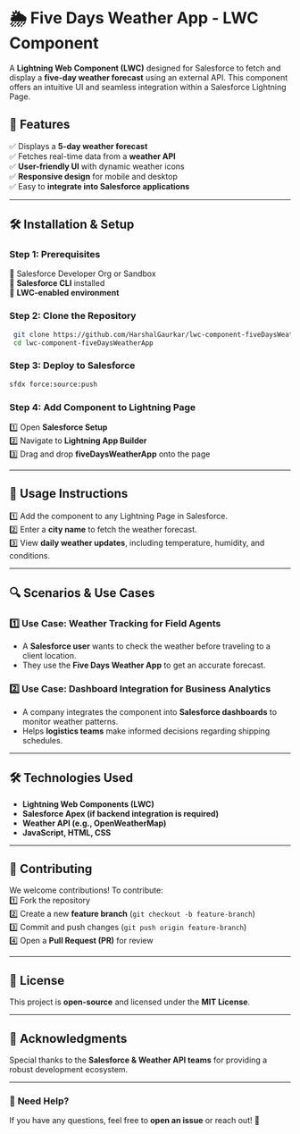 # 🌦️ Five Days Weather App - LWC Component

A **Lightning Web Component (LWC)** designed for Salesforce to fetch and display a **five-day weather forecast** using an external API. This component offers an intuitive UI and seamless integration within a Salesforce Lightning Page.

## 📌 Features  
✅ Displays a **5-day weather forecast**  
✅ Fetches real-time data from a **weather API**  
✅ **User-friendly UI** with dynamic weather icons  
✅ **Responsive design** for mobile and desktop  
✅ Easy to **integrate into Salesforce applications**  

---

## 🛠 Installation & Setup  

### **Step 1: Prerequisites**  
🔹 Salesforce Developer Org or Sandbox  
🔹 **Salesforce CLI** installed  
🔹 **LWC-enabled environment**  

### **Step 2: Clone the Repository**  
```sh
 git clone https://github.com/HarshalGaurkar/lwc-component-fiveDaysWeatherApp.git
 cd lwc-component-fiveDaysWeatherApp
```

### **Step 3: Deploy to Salesforce**  
```sh
sfdx force:source:push
```

### **Step 4: Add Component to Lightning Page**  
1️⃣ Open **Salesforce Setup**  
2️⃣ Navigate to **Lightning App Builder**  
3️⃣ Drag and drop **fiveDaysWeatherApp** onto the page  

---

## 📖 Usage Instructions  
1️⃣ Add the component to any Lightning Page in Salesforce.  
2️⃣ Enter a **city name** to fetch the weather forecast.  
3️⃣ View **daily weather updates**, including temperature, humidity, and conditions.  

---

## 🔍 Scenarios & Use Cases  

### **1️⃣ Use Case: Weather Tracking for Field Agents**  
- A **Salesforce user** wants to check the weather before traveling to a client location.  
- They use the **Five Days Weather App** to get an accurate forecast.  

### **2️⃣ Use Case: Dashboard Integration for Business Analytics**  
- A company integrates the component into **Salesforce dashboards** to monitor weather patterns.  
- Helps **logistics teams** make informed decisions regarding shipping schedules.  

---

## 🛠️ Technologies Used  
- **Lightning Web Components (LWC)**  
- **Salesforce Apex (if backend integration is required)**  
- **Weather API (e.g., OpenWeatherMap)**  
- **JavaScript, HTML, CSS**  

---

## 🤝 Contributing  
We welcome contributions! To contribute:  
1️⃣ Fork the repository  
2️⃣ Create a new **feature branch** (`git checkout -b feature-branch`)  
3️⃣ Commit and push changes (`git push origin feature-branch`)  
4️⃣ Open a **Pull Request (PR)** for review  

---

## 📜 License  
This project is **open-source** and licensed under the **MIT License**.  

---

## 🌟 Acknowledgments  
Special thanks to the **Salesforce & Weather API teams** for providing a robust development ecosystem.  

---

### 📩 **Need Help?**  
If you have any questions, feel free to **open an issue** or reach out! 🚀

